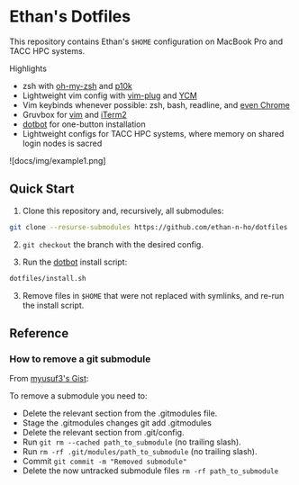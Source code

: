 # Ethan's Dotfiles

This repository contains Ethan's `$HOME` configuration on MacBook Pro and TACC HPC systems.

Highlights
* zsh with [oh-my-zsh](https://github.com/ohmyzsh/ohmyzsh) and [p10k](https://github.com/romkatv/powerlevel10k.git)
* Lightweight vim config with [vim-plug](https://github.com/junegunn/vim-plug.git) and [YCM](https://github.com/ycm-core/YouCompleteMe)
* Vim keybinds whenever possible: zsh, bash, readline, and [even Chrome](https://github.com/philc/vimium)
* Gruvbox for [vim](https://github.com/morhetz/gruvbox) and [iTerm2](https://github.com/herrbischoff/iterm2-gruvbox)
* [dotbot](https://github.com/anishathalye/dotbot) for one-button installation
* Lightweight configs for TACC HPC systems, where memory on shared login nodes is sacred

![docs/img/example1.png]

## Quick Start

1. Clone this repository and, recursively, all submodules:

```bash
git clone --resurse-submodules https://github.com/ethan-n-ho/dotfiles
```

2. `git checkout` the branch with the desired config.

3. Run the [dotbot](https://github.com/anishathalye/dotbot) install script:

```bash
dotfiles/install.sh
```

3. Remove files in `$HOME` that were not replaced with symlinks, and re-run the install script.

## Reference

### How to remove a git submodule

From [myusuf3's Gist](https://gist.github.com/myusuf3/7f645819ded92bda6677):

To remove a submodule you need to:

* Delete the relevant section from the .gitmodules file.
* Stage the .gitmodules changes git add .gitmodules
* Delete the relevant section from .git/config.
* Run `git rm --cached path_to_submodule` (no trailing slash).
* Run `rm -rf .git/modules/path_to_submodule` (no trailing slash).
* Commit `git commit -m "Removed submodule"`
* Delete the now untracked submodule files `rm -rf path_to_submodule`
